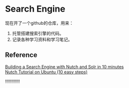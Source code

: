 Search Engine
============

现在开了一个github的仓库，用来：  
1. 托管搭建搜索引擎的代码。  
2. 记录各种学习资料和学习笔记。  


## Reference
[Building a Search Engine with Nutch and Solr in 10 minutes](http://www.building-blocks.com/thinking/building-a-search-engine-with-nutch-and-solr-in-10-minutes/)  
[Nutch Tutorial on Ubuntu (10 easy steps)](https://sites.google.com/site/profileswapnilkulkarni/tech-talk/nutchtutorialonubuntu10easysteps)



!!!!!!!!!!!!
